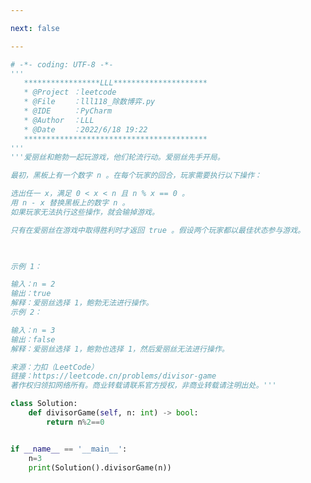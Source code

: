 ```yaml
---

next: false

---
```




<BlogInfo id="1194" title="121.除数博弈" author="白日梦想猿" pv=0 read_times=0 pre_cost_time="0分44秒" category="leetcode" tag_list="['leetcode']" create_time="2022.06.18 19:22:04" update_time="2022.06.18 19:33:09" />

```python
# -*- coding: UTF-8 -*-
'''
   *****************LLL*********************
   * @Project ：leetcode                       
   * @File    ：lll118_除数博弈.py                  
   * @IDE     ：PyCharm             
   * @Author  ：LLL                         
   * @Date    ：2022/6/18 19:22             
   *****************************************
'''
'''爱丽丝和鲍勃一起玩游戏，他们轮流行动。爱丽丝先手开局。

最初，黑板上有一个数字 n 。在每个玩家的回合，玩家需要执行以下操作：

选出任一 x，满足 0 < x < n 且 n % x == 0 。
用 n - x 替换黑板上的数字 n 。
如果玩家无法执行这些操作，就会输掉游戏。

只有在爱丽丝在游戏中取得胜利时才返回 true 。假设两个玩家都以最佳状态参与游戏。

 

示例 1：

输入：n = 2
输出：true
解释：爱丽丝选择 1，鲍勃无法进行操作。
示例 2：

输入：n = 3
输出：false
解释：爱丽丝选择 1，鲍勃也选择 1，然后爱丽丝无法进行操作。

来源：力扣（LeetCode）
链接：https://leetcode.cn/problems/divisor-game
著作权归领扣网络所有。商业转载请联系官方授权，非商业转载请注明出处。'''

class Solution:
    def divisorGame(self, n: int) -> bool:
        return n%2==0


if __name__ == '__main__':
    n=3
    print(Solution().divisorGame(n))
```



<ActionBox />
